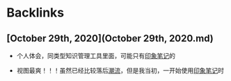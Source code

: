 
# Backlinks
## [October 29th, 2020](October 29th, 2020.md)
- 个人体会，同类型知识管理工具里面，可能只有[印象笔记](印象笔记.md)的

- 视图最爽！！！虽然已经比较落后[潮流](潮流.md)，但是我当初，一开始使用[印象笔记](印象笔记.md)时


